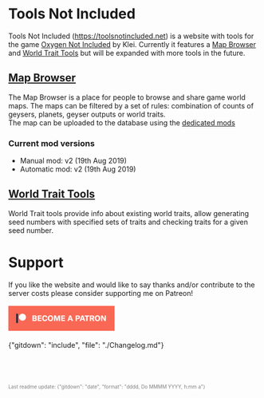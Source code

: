 # Tools Not Included
Tools Not Included (https://toolsnotincluded.net) is a website with tools for the game [Oxygen Not Included](https://klei.com/games/oxygen-not-included) by Klei.
Currently it features a [Map Browser](#tools-not-included-seed-browser) and [World Trait Tools]() but will be expanded with more tools in the future.

## [Map Browser](https://toolsnotincluded.net/map-tools/map-browser)
The Map Browser is a place for people to browse and share game world maps. The maps can be filtered by a set of rules: combination of counts of geysers, planets, geyser outputs or world traits.  
The map can be uploaded to the database using the [dedicated mods](https://toolsnotincluded.net/map-tools/map-browser/contribute)

### Current mod versions
* Manual mod: v2 (19th Aug 2019)
* Automatic mod: v2 (19th Aug 2019)

## [World Trait Tools](https://toolsnotincluded.net/map-tools/world-trait-finder)
World Trait tools provide info about existing world traits, allow generating seed numbers with specified sets of traits and checking traits for a given seed number.

# Support
If you like the website and would like to say thanks and/or contribute to the server costs please consider supporting me on Patreon!\
\
[![image](/.README/patreon_button.png)](https://www.patreon.com/bePatron?u=16290546)
\
\
{"gitdown": "include", "file": "./Changelog.md"}  

\
\
\
<span style="color: gray; font-size: 0.7em;">Last readme update: {"gitdown": "date", "format": "dddd, Do MMMM YYYY, h:mm a"}</span>